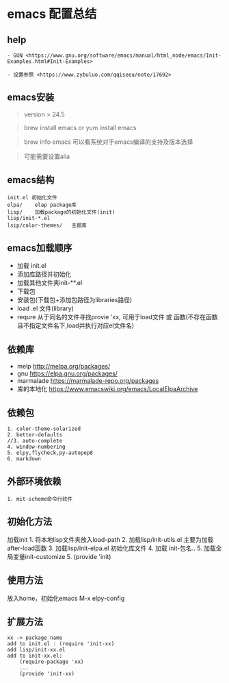 emacs 配置总结
==============================


## help
    
    - GUN <https://www.gnu.org/software/emacs/manual/html_node/emacs/Init-Examples.html#Init-Examples>
    
    - 设置参照 <https://www.zybuluo.com/qqiseeu/note/17692>

## emacs安装

> version > 24.5

> brew install emacs  or  yum install emacs

>  brew info emacs 可以看系统对于emacs编译的支持及版本选择

> 可能需要设置alia

## emacs结构
    init.el 初始化文件
    elpa/    elap package库
    lisp/    加载package的初始化文件(init) 
    lisp/init-*.el
    lsip/color-themes/   主题库
    
## emacs加载顺序
  - 加载 init.el
  - 添加库路径并初始化
  - 加载其他文件夹init-**.el
  - 下载包
  - 安装包(下载包+添加包路径为libraries路径)
  - load .el 文件(library)
  - requre 从于同名的文件寻找provie 'xx, 可用于load文件 或  函数(不存在函数且不指定文件名下,load并执行对应el文件名)

## 依赖库
   - melp <http://melpa.org/packages/>
   - gnu  <https://elpa.gnu.org/packages/>
   - marmalade <https://marmalade-repo.org/packages>
   - 库的本地化 <https://www.emacswiki.org/emacs/LocalElpaArchive>

## 依赖包
    1. color-theme-solarized
    2. better-defaults
    //3. auto-complete
    4. window-numbering
    5. elpy,flycheck,py-autopep8
    6. markdown

## 外部环境依赖
    1. mit-scheme命令行软件

## 初始化方法
   加载init
      1. 将本地lisp文件夹放入load-path
      2. 加载lisp/init-utils.el  主要为加载after-load函数
      3. 加载lisp/init-elpa.el   初始化库文件
      4. 加载 init-包名..
      5. 加载全局变量init-customize
      5. (provide 'init)

## 使用方法
   
   放入home，初始化emacs
   M-x elpy-config
   
## 扩展方法

    xx -> package name 
    add to init.el : (require 'init-xx)
    add lisp/init-xx.el
    add to init-xx.el:
        (require-package 'xx)
        ...
        (provide 'init-xx)
